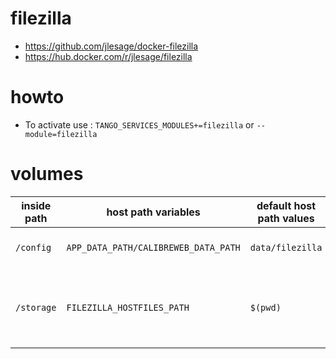 # filezilla

* https://github.com/jlesage/docker-filezilla
* https://hub.docker.com/r/jlesage/filezilla

# howto

* To activate use : `TANGO_SERVICES_MODULES+=filezilla` or `--module=filezilla`


# volumes

| inside path | host path variables | default host path values | desc |
|-|-|-|-|
| `/config` | `APP_DATA_PATH/CALIBREWEB_DATA_PATH` | `data/filezilla` | contains filezilla config |
| `/storage` | `FILEZILLA_HOSTFILES_PATH` | `$(pwd)` | underlying host files seen by default in filezilla left panel |
